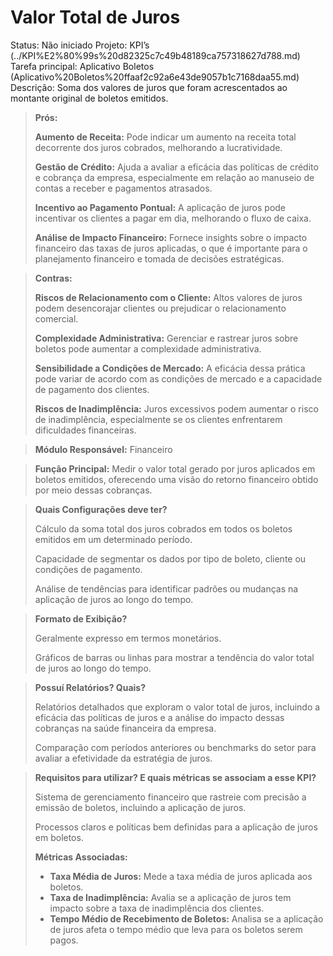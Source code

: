 # Valor Total de Juros

Status: Não iniciado
Projeto: KPI’s (../KPI%E2%80%99s%20d82325c7c49b48189ca757318627d788.md)
Tarefa principal: Aplicativo Boletos (Aplicativo%20Boletos%20ffaaf2c92a6e43de9057b1c7168daa55.md)
Descrição: Soma dos valores de juros que foram acrescentados ao montante original de boletos emitidos.

> **Prós:**
> 
> 
> **Aumento de Receita:** Pode indicar um aumento na receita total decorrente dos juros cobrados, melhorando a lucratividade.
> 
> **Gestão de Crédito:** Ajuda a avaliar a eficácia das políticas de crédito e cobrança da empresa, especialmente em relação ao manuseio de contas a receber e pagamentos atrasados.
> 
> **Incentivo ao Pagamento Pontual:** A aplicação de juros pode incentivar os clientes a pagar em dia, melhorando o fluxo de caixa.
> 
> **Análise de Impacto Financeiro:** Fornece insights sobre o impacto financeiro das taxas de juros aplicadas, o que é importante para o planejamento financeiro e tomada de decisões estratégicas.
> 

> **Contras:**
> 
> 
> **Riscos de Relacionamento com o Cliente:** Altos valores de juros podem desencorajar clientes ou prejudicar o relacionamento comercial.
> 
> **Complexidade Administrativa:** Gerenciar e rastrear juros sobre boletos pode aumentar a complexidade administrativa.
> 
> **Sensibilidade a Condições de Mercado:** A eficácia dessa prática pode variar de acordo com as condições de mercado e a capacidade de pagamento dos clientes.
> 
> **Riscos de Inadimplência:** Juros excessivos podem aumentar o risco de inadimplência, especialmente se os clientes enfrentarem dificuldades financeiras.
> 

> **Módulo Responsável:**
Financeiro
> 

> **Função Principal:**
Medir o valor total gerado por juros aplicados em boletos emitidos, oferecendo uma visão do retorno financeiro obtido por meio dessas cobranças.
> 

> **Quais Configurações deve ter?**
> 
> 
> Cálculo da soma total dos juros cobrados em todos os boletos emitidos em um determinado período.
> 
> Capacidade de segmentar os dados por tipo de boleto, cliente ou condições de pagamento.
> 
> Análise de tendências para identificar padrões ou mudanças na aplicação de juros ao longo do tempo.
> 

> **Formato de Exibição?**
> 
> 
> Geralmente expresso em termos monetários.
> 
> Gráficos de barras ou linhas para mostrar a tendência do valor total de juros ao longo do tempo.
> 

> **Possuí Relatórios? Quais?**
> 
> 
> Relatórios detalhados que exploram o valor total de juros, incluindo a eficácia das políticas de juros e a análise do impacto dessas cobranças na saúde financeira da empresa.
> 
> Comparação com períodos anteriores ou benchmarks do setor para avaliar a efetividade da estratégia de juros.
> 

> **Requisitos para utilizar? E quais métricas se associam a esse KPI?**
> 
> 
> Sistema de gerenciamento financeiro que rastreie com precisão a emissão de boletos, incluindo a aplicação de juros.
> 
> Processos claros e políticas bem definidas para a aplicação de juros em boletos.
> 
> **Métricas Associadas:**
> 
> - **Taxa Média de Juros:** Mede a taxa média de juros aplicada aos boletos.
> - **Taxa de Inadimplência:** Avalia se a aplicação de juros tem impacto sobre a taxa de inadimplência dos clientes.
> - **Tempo Médio de Recebimento de Boletos:** Analisa se a aplicação de juros afeta o tempo médio que leva para os boletos serem pagos.